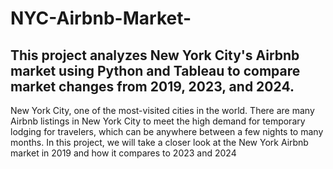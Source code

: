 # NYC-Airbnb-Market-
## This project analyzes New York City's Airbnb market using Python and Tableau to compare market changes from 2019, 2023, and 2024.

New York City, one of the most-visited cities in the world. There are many Airbnb listings in New York City to meet the high demand for temporary lodging for travelers, which can be anywhere between a few nights to many months. In this project, we will take a closer look at the New York Airbnb market in 2019 and how it compares to 2023 and 2024